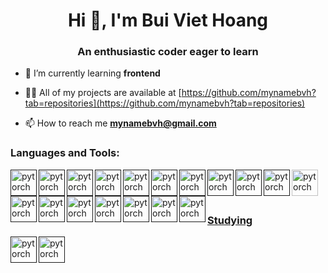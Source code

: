 <h1 align="center">Hi 👋, I'm Bui Viet Hoang</h1>
<h3 align="center">An enthusiastic coder eager to learn</h3>

- 🌱 I’m currently learning **frontend**

- 👨‍💻 All of my projects are available at [https://github.com/mynamebvh?tab=repositories](https://github.com/mynamebvh?tab=repositories)

- 📫 How to reach me **mynamebvh@gmail.com**

<h3 align="left">Languages and Tools:</h3>

<a href="" target="_blank"> <img align="left" src="https://raw.githubusercontent.com/rahul-jha98/README_icons/38730c17186b005ac1045f566706367f4de74595/language_and_tools/square/c/c.svg" alt="pytorch" height="42px"/> </a> 
<a href="" target="_blank"> <img align="left" src="https://raw.githubusercontent.com/rahul-jha98/README_icons/38730c17186b005ac1045f566706367f4de74595/language_and_tools/square/c%2B%2B/c%2B%2B.svg" alt="pytorch" height="42px"/> </a> 
<a href="" target="_blank"> <img align="left" src="https://raw.githubusercontent.com/rahul-jha98/README_icons/38730c17186b005ac1045f566706367f4de74595/language_and_tools/square/html/html.svg" alt="pytorch" height="42px"/> </a> 
<a href="" target="_blank"> <img align="left" src="https://raw.githubusercontent.com/rahul-jha98/README_icons/38730c17186b005ac1045f566706367f4de74595/language_and_tools/square/css/css.svg" alt="pytorch" height="42px"/> </a> 
<a href="" target="_blank"> <img align="left" src="https://www.vectorlogo.zone/logos/tailwindcss/tailwindcss-icon.svg" alt="pytorch" height="42px"/> </a> 
<a href="" target="_blank"> <img align="left" src="https://raw.githubusercontent.com/rahul-jha98/README_icons/38730c17186b005ac1045f566706367f4de74595/language_and_tools/square/sass/sass.svg" alt="pytorch" height="42px"/> </a> 
<a href="" target="_blank"> <img align="left" src="https://raw.githubusercontent.com/rahul-jha98/README_icons/38730c17186b005ac1045f566706367f4de74595/language_and_tools/square/bootstrap/bootstrap.svg" alt="pytorch" height="42px"/> 
<a href="" target="_blank"> <img align="left" src="https://raw.githubusercontent.com/rahul-jha98/README_icons/38730c17186b005ac1045f566706367f4de74595/language_and_tools/square/java/java.svg" alt="pytorch" height="42px"/>
 <a href="" target="_blank"> <img align="left" src="https://raw.githubusercontent.com/rahul-jha98/README_icons/38730c17186b005ac1045f566706367f4de74595/language_and_tools/square/spring/spring.svg" alt="pytorch" height="42px"/>
<a href="" target="_blank"> <img align="left" src="https://raw.githubusercontent.com/rahul-jha98/README_icons/38730c17186b005ac1045f566706367f4de74595/language_and_tools/square/javascript/javascript.svg" alt="pytorch" height="42px"/>
<a href="https://pytorch.org/" target="_blank"> <img align="left" src="https://raw.githubusercontent.com/rahul-jha98/README_icons/38730c17186b005ac1045f566706367f4de74595/language_and_tools/square/typescript/typescript.svg" alt="pytorch" height="42px"/>
<a href="" target="_blank"> <img align="left" src="https://raw.githubusercontent.com/rahul-jha98/README_icons/38730c17186b005ac1045f566706367f4de74595/language_and_tools/square/node/node.svg" alt="pytorch" height="42px"/>
<a href="" target="_blank"> <img align="left" src="https://www.vectorlogo.zone/logos/expressjs/expressjs-ar21.svg" alt="pytorch" height="42px"/>
<a href="" target="_blank"> <img align="left" src="https://raw.githubusercontent.com/rahul-jha98/README_icons/38730c17186b005ac1045f566706367f4de74595/language_and_tools/square/react/react.svg" alt="pytorch" height="42px"/>
<a href="" target="_blank"> <img align="left" src="https://raw.githubusercontent.com/rahul-jha98/README_icons/38730c17186b005ac1045f566706367f4de74595/language_and_tools/square/redux/redux.svg" alt="pytorch" height="42px"/>
<a href="" target="_blank"> <img align="left" src="https://seeklogo.com/images/A/ant-design-logo-EAB6B3D5D9-seeklogo.com.png" alt="pytorch" height="42px"/>
<a href="" target="_blank"> <img align="left" src="https://raw.githubusercontent.com/rahul-jha98/README_icons/38730c17186b005ac1045f566706367f4de74595/language_and_tools/square/firebase/firebase.svg" alt="pytorch" height="42px"/>
<a href="" target="_blank"> <img align="left" src="https://raw.githubusercontent.com/rahul-jha98/README_icons/38730c17186b005ac1045f566706367f4de74595/language_and_tools/square/git-scm/git-scm.svg" alt="pytorch" height="42px"/>
<br>

<br>
<h3 align="left">Studying</h3>
<a href="" target="_blank"> <img align="left" src="https://seeklogo.com/images/N/nestjs-logo-09342F76C0-seeklogo.com.png" alt="pytorch" height="42px"/>
<a href="" target="_blank"> <img align="left" src="https://raw.githubusercontent.com/rahul-jha98/README_icons/4d06112f039d3d302017842f696129642a58f6a5/language_and_tools/square/graphql/graphql.svg" alt="pytorch" height="42px"/>




